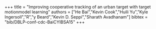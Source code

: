 +++
title =  "Improving cooperative tracking of an urban target with target motionmodel learning"
authors = ["He Bai","Kevin Cook","Huili Yu","Kyle Ingersoll","R","y Beard","Kevin D. Seppi","Sharath Avadhanam"]
bibtex = "bib/DBLP-conf-cdc-BaiCYIBSA15"
+++
